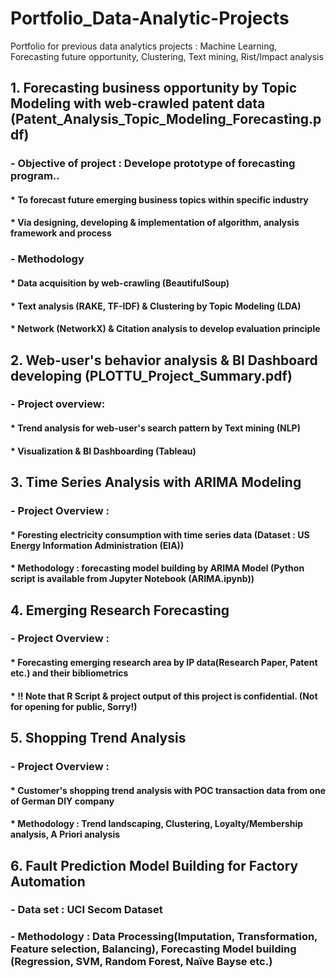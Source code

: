 # Portfolio_Data-Analytic-Projects
Portfolio for previous data analytics projects : Machine Learning, Forecasting future opportunity, Clustering, Text mining, Rist/Impact analysis

## 1. Forecasting business opportunity by Topic Modeling with web-crawled patent data (Patent_Analysis_Topic_Modeling_Forecasting.pdf)
### - Objective of project : Develope prototype of forecasting program..
#### * To forecast future emerging business topics within specific industry
#### * Via designing, developing & implementation of algorithm, analysis framework and process
### - Methodology
#### * Data acquisition by web-crawling (BeautifulSoup)
#### * Text analysis (RAKE, TF-IDF) & Clustering by Topic Modeling (LDA)
#### * Network (NetworkX) & Citation analysis to develop evaluation principle

## 2. Web-user's behavior analysis & BI Dashboard developing (PLOTTU_Project_Summary.pdf)
### - Project overview: 
#### * Trend analysis for web-user's search pattern by Text mining (NLP)
#### * Visualization & BI Dashboarding (Tableau)

## 3. Time Series Analysis with ARIMA Modeling
### - Project Overview :
#### * Foresting electricity consumption with time series data (Dataset : US Energy Information Administration (EIA))
#### * Methodology : forecasting model building by ARIMA Model (Python script is available from Jupyter Notebook (ARIMA.ipynb))

## 4. Emerging Research Forecasting
### - Project Overview :
#### * Forecasting emerging research area by IP data(Research Paper, Patent etc.) and their bibliometrics
#### * !! Note that R Script & project output of this project is confidential. (Not for opening for public, Sorry!) 

## 5. Shopping Trend Analysis
### - Project Overview :
#### * Customer's shopping trend analysis with POC transaction data from one of German DIY company 
#### * Methodology : Trend landscaping, Clustering, Loyalty/Membership analysis, A Priori analysis

## 6. Fault Prediction Model Building for Factory Automation
### - Data set : UCI Secom Dataset
### - Methodology : Data Processing(Imputation, Transformation, Feature selection, Balancing), Forecasting Model building (Regression, SVM, Random Forest, Naïve Bayse etc.)


